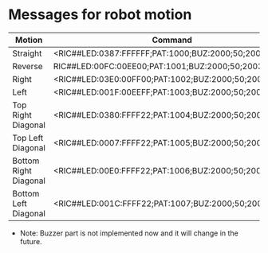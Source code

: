 # Messages for robot motion
| Motion | Command |
| --- | --- |
| Straight | <RIC##LED:0387:FFFFFF;PAT:1000;BUZ:2000;50;2001#RIC> |
| Reverse | RIC##LED:00FC:00EE00;PAT:1001;BUZ:2000;50;2003#RIC> |
| Right | <RIC##LED:03E0:00FF00;PAT:1002;BUZ:2000;50;2002#RIC> |
| Left | <RIC##LED:001F:00EEFF;PAT:1003;BUZ:2000;50;2003#RIC> |
| Top Right Diagonal | <RIC##LED:0380:FFFF22;PAT:1004;BUZ:2000;50;2003#RIC> |
| Top Left Diagonal | <RIC##LED:0007:FFFF22;PAT:1005;BUZ:2000;50;2003#RIC> |
| Bottom Right Diagonal | <RIC##LED:00E0:FFFF22;PAT:1006;BUZ:2000;50;2003#RIC> |
| Bottom Left Diagonal | <RIC##LED:001C:FFFF22;PAT:1007;BUZ:2000;50;2003#RIC> |


* Note: Buzzer part is not implemented now and it will change in the future.
